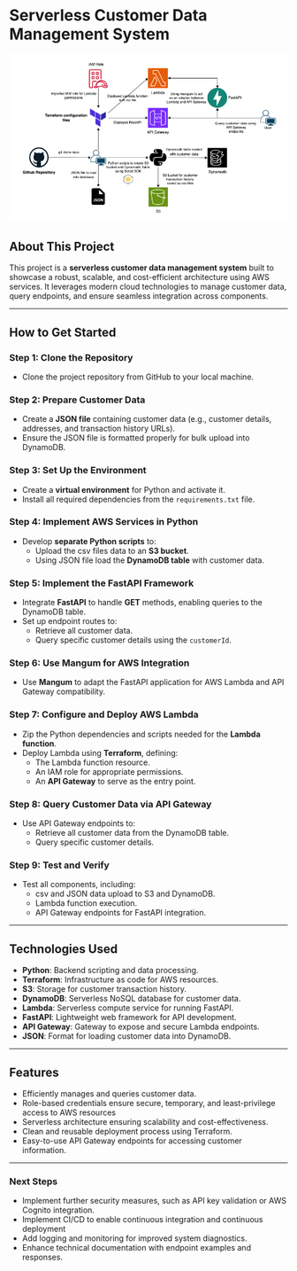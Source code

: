 # Serverless Customer Data Management System

![Serverless Customer Diagram](./serverless-customer-diagram.png)

## About This Project

This project is a **serverless customer data management system** built to showcase a robust, scalable, and cost-efficient architecture using AWS services. It leverages modern cloud technologies to manage customer data, query endpoints, and ensure seamless integration across components.

---

## How to Get Started

### Step 1: Clone the Repository

- Clone the project repository from GitHub to your local machine.

### Step 2: Prepare Customer Data

- Create a **JSON file** containing customer data (e.g., customer details, addresses, and transaction history URLs).
- Ensure the JSON file is formatted properly for bulk upload into DynamoDB.

### Step 3: Set Up the Environment

- Create a **virtual environment** for Python and activate it.
- Install all required dependencies from the `requirements.txt` file.

### Step 4: Implement AWS Services in Python

- Develop **separate Python scripts** to:
  - Upload the csv files data to an **S3 bucket**.
  - Using JSON file load the **DynamoDB table** with customer data.

### Step 5: Implement the FastAPI Framework

- Integrate **FastAPI** to handle **GET** methods, enabling queries to the DynamoDB table.
- Set up endpoint routes to:
  - Retrieve all customer data.
  - Query specific customer details using the `customerId`.

### Step 6: Use Mangum for AWS Integration

- Use **Mangum** to adapt the FastAPI application for AWS Lambda and API Gateway compatibility.

### Step 7: Configure and Deploy AWS Lambda

- Zip the Python dependencies and scripts needed for the **Lambda function**.
- Deploy Lambda using **Terraform**, defining:
  - The Lambda function resource.
  - An IAM role for appropriate permissions.
  - An **API Gateway** to serve as the entry point.

### Step 8: Query Customer Data via API Gateway

- Use API Gateway endpoints to:
  - Retrieve all customer data from the DynamoDB table.
  - Query specific customer details.

### Step 9: Test and Verify

- Test all components, including:
  - csv and JSON data upload to S3 and DynamoDB.
  - Lambda function execution.
  - API Gateway endpoints for FastAPI integration.

---

## Technologies Used

- **Python**: Backend scripting and data processing.
- **Terraform**: Infrastructure as code for AWS resources.
- **S3**: Storage for customer transaction history.
- **DynamoDB**: Serverless NoSQL database for customer data.
- **Lambda**: Serverless compute service for running FastAPI.
- **FastAPI**: Lightweight web framework for API development.
- **API Gateway**: Gateway to expose and secure Lambda endpoints.
- **JSON**: Format for loading customer data into DynamoDB.

---

## Features

- Efficiently manages and queries customer data.
- Role-based credentials ensure secure, temporary, and least-privilege access to AWS resources
- Serverless architecture ensuring scalability and cost-effectiveness.
- Clean and reusable deployment process using Terraform.
- Easy-to-use API Gateway endpoints for accessing customer information.

---

### Next Steps

- Implement further security measures, such as API key validation or AWS Cognito integration.
- Implement CI/CD to enable continuous integration and continuous deployment
- Add logging and monitoring for improved system diagnostics.
- Enhance technical documentation with endpoint examples and responses.
